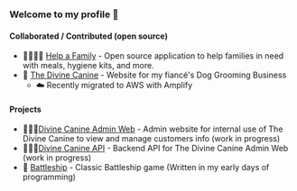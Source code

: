 ### Welcome to my profile 🔋


#### Collaborated / Contributed (open source)

- 👨‍👩‍👧‍👧 [Help a Family](https://github.com/seth-reeise/helpafamily) - Open source application to help families in need with meals, hygiene kits, and more.
- 🐶 [The Divine Canine](https://www.divinecaninellc.com) - Website for my fiancé's Dog Grooming Business
  - ☁️ Recently migrated to AWS with Amplify

#### Projects

- 👩🏻‍💼[Divine Canine Admin Web](https://github.com/seth-reeise/admin-Dc) - Admin website for internal use of The Divine Canine to view and manage customers info (work in progress)
- 👨🏽‍💻[Divine Canine API](https://github.com/seth-reeise/dc-api) - Backend API for The Divine Canine Admin Web (work in progress)
- 🚢 [Battleship](https://github.com/seth-reeise/Battleship/tree/master) - Classic Battleship game (Written in my early days of programming)

  
